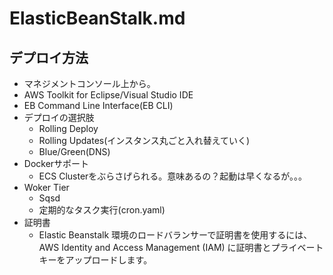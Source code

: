 # ElasticBeanStalk.md
## デプロイ方法
- マネジメントコンソール上から。
- AWS Toolkit for Eclipse/Visual Studio IDE
- EB Command Line Interface(EB CLI)
- デプロイの選択肢
	- Rolling Deploy
	- Rolling Updates(インスタンス丸ごと入れ替えていく)
	- Blue/Green(DNS)
- Dockerサポート
	- ECS Clusterをぶらさげられる。意味あるの？起動は早くなるが。。。
- Woker Tier
	- Sqsd
	- 定期的なタスク実行(cron.yaml)
- 証明書
  - Elastic Beanstalk 環境のロードバランサーで証明書を使用するには、AWS Identity and Access Management (IAM) に証明書とプライベートキーをアップロードします。